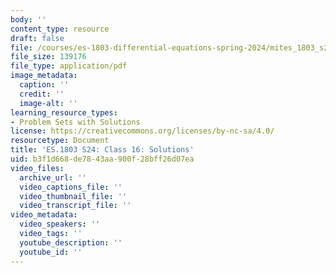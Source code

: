 ```yaml
---
body: ''
content_type: resource
draft: false
file: /courses/es-1803-differential-equations-spring-2024/mites_1803_s24_day16-problems-qa.pdf
file_size: 139176
file_type: application/pdf
image_metadata:
  caption: ''
  credit: ''
  image-alt: ''
learning_resource_types:
- Problem Sets with Solutions
license: https://creativecommons.org/licenses/by-nc-sa/4.0/
resourcetype: Document
title: 'ES.1803 S24: Class 16: Solutions'
uid: b3f1d668-de78-43aa-900f-28bff26d07ea
video_files:
  archive_url: ''
  video_captions_file: ''
  video_thumbnail_file: ''
  video_transcript_file: ''
video_metadata:
  video_speakers: ''
  video_tags: ''
  youtube_description: ''
  youtube_id: ''
---
```

